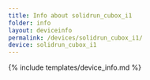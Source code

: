 ```yaml
---
title: Info about solidrun_cubox_i1
folder: info
layout: deviceinfo
permalink: /devices/solidrun_cubox_i1/
device: solidrun_cubox_i1
---
```

{% include templates/device_info.md %}
